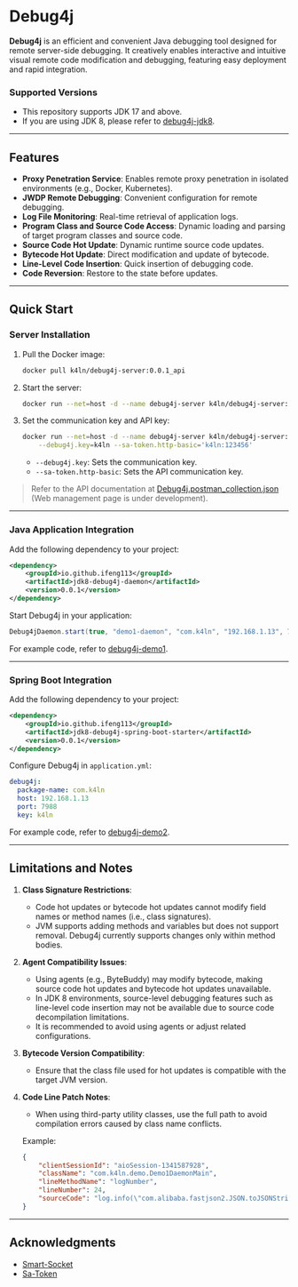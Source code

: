# Debug4j

**Debug4j** is an efficient and convenient Java debugging tool designed for remote server-side debugging. It creatively enables interactive and intuitive visual remote code modification and debugging, featuring easy deployment and rapid integration.

### Supported Versions
- This repository supports JDK 17 and above.
- If you are using JDK 8, please refer to [debug4j-jdk8](https://github.com/ifeng113/debug4j-jdk8).

---

## Features

- **Proxy Penetration Service**: Enables remote proxy penetration in isolated environments (e.g., Docker, Kubernetes).
- **JWDP Remote Debugging**: Convenient configuration for remote debugging.
- **Log File Monitoring**: Real-time retrieval of application logs.
- **Program Class and Source Code Access**: Dynamic loading and parsing of target program classes and source code.
- **Source Code Hot Update**: Dynamic runtime source code updates.
- **Bytecode Hot Update**: Direct modification and update of bytecode.
- **Line-Level Code Insertion**: Quick insertion of debugging code.
- **Code Reversion**: Restore to the state before updates.

---

## Quick Start

### Server Installation

1. Pull the Docker image:
   ```bash
   docker pull k4ln/debug4j-server:0.0.1_api
   ```

2. Start the server:
   ```bash
   docker run --net=host -d --name debug4j-server k4ln/debug4j-server:0.0.1_api
   ```

3. Set the communication key and API key:
   ```bash
   docker run --net=host -d --name debug4j-server k4ln/debug4j-server:0.0.1_api \
       --debug4j.key=k4ln --sa-token.http-basic='k4ln:123456'
   ```

   - `--debug4j.key`: Sets the communication key.
   - `--sa-token.http-basic`: Sets the API communication key.

> Refer to the API documentation at [Debug4j.postman_collection.json](https://github.com/ifeng113/debug4j/blob/master/src/main/resources/Debug4j.postman_collection.json) (Web management page is under development).

---

### Java Application Integration

Add the following dependency to your project:
```xml
<dependency>
    <groupId>io.github.ifeng113</groupId>
    <artifactId>jdk8-debug4j-daemon</artifactId>
    <version>0.0.1</version>
</dependency>
```

Start Debug4j in your application:
```java
Debug4jDaemon.start(true, "demo1-daemon", "com.k4ln", "192.168.1.13", 7988, "k4ln");
```

For example code, refer to [debug4j-demo1](https://github.com/ifeng113/debug4j/tree/master/debug4j-demo1).

---

### Spring Boot Integration

Add the following dependency to your project:
```xml
<dependency>
    <groupId>io.github.ifeng113</groupId>
    <artifactId>jdk8-debug4j-spring-boot-starter</artifactId>
    <version>0.0.1</version>
</dependency>
```

Configure Debug4j in `application.yml`:
```yaml
debug4j:
  package-name: com.k4ln
  host: 192.168.1.13
  port: 7988
  key: k4ln
```

For example code, refer to [debug4j-demo2](https://github.com/ifeng113/debug4j/tree/master/debug4j-demo2).

---

## Limitations and Notes

1. **Class Signature Restrictions**:
   - Code hot updates or bytecode hot updates cannot modify field names or method names (i.e., class signatures).
   - JVM supports adding methods and variables but does not support removal. Debug4j currently supports changes only within method bodies.

2. **Agent Compatibility Issues**:
   - Using agents (e.g., ByteBuddy) may modify bytecode, making source code hot updates and bytecode hot updates unavailable.
   - In JDK 8 environments, source-level debugging features such as line-level code insertion may not be available due to source code decompilation limitations.
   - It is recommended to avoid using agents or adjust related configurations.

3. **Bytecode Version Compatibility**:
   - Ensure that the class file used for hot updates is compatible with the target JVM version.

4. **Code Line Patch Notes**:
   - When using third-party utility classes, use the full path to avoid compilation errors caused by class name conflicts.

   Example:
   ```json
   {
       "clientSessionId": "aioSession-1341587928",
       "className": "com.k4ln.demo.Demo1DaemonMain",
       "lineMethodName": "logNumber",
       "lineNumber": 24,
       "sourceCode": "log.info(\"com.alibaba.fastjson2.JSON.toJSONString(patch13)\");"
   }
   ```

---

## Acknowledgments

- [Smart-Socket](https://github.com/smartboot/smart-socket)
- [Sa-Token](https://github.com/dromara/sa-token)

